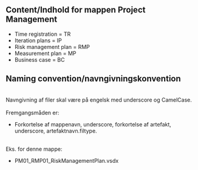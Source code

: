 ## Content/Indhold for mappen Project Management
- Time registration = TR
- Iteration plans = IP
- Risk management plan = RMP
- Measurement plan = MP
- Business case = BC


## Naming convention/navngivningskonvention
<br> Navngivning af filer skal være på engelsk med underscore og CamelCase. <br/> 
<br> Fremgangsmåden er: <br/>  
- Forkortelse af mappenavn, underscore, forkortelse af artefakt, underscore, artefaktnavn.filtype.

<br> Eks. for denne mappe: <br/> 
- PM01_RMP01_RiskManagementPlan.vsdx 
